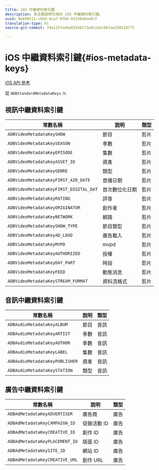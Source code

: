 ```yaml
---
title: iOS 中繼資料索引鍵
description: 本主題說明可用的 iOS 中繼資料索引鍵。
uuid: 8eb90111-c9dd-4ca7-9766-91530a8ae6cf
translation-type: ht
source-git-commit: 7da115fae0a05548173e8ca3ec68fae250128775

---
```



# iOS 中繼資料索引鍵{#ios-metadata-keys}

[iOS API 參考](https://adobe-marketing-cloud.github.io/media-sdks/reference/ios/)

從 `ADBStandardMetadataKeys.h`:

## 視訊中繼資料索引鍵

| 常數名稱 | 說明 | 類型 |
|---|---|---|
| `ADBVideoMetadataKeySHOW` | 節目 | 影片 |
| `ADBVideoMetadataKeySEASON` | 季數 | 影片 |
| `ADBVideoMetadataKeyEPISODE` | 集數 | 影片 |
| `ADBVideoMetadataKeyASSET_ID` | 資產 | 影片 |
| `ADBVideoMetadataKeyGENRE` | 類型 | 影片 |
| `ADBVideoMetadataKeyFIRST_AIR_DATE` | 首播日期 | 影片 |
| `ADBVideoMetadataKeyFIRST_DIGITAL_DAT` | 首次數位化日期 | 影片 |
| `ADBVideoMetadataKeyRATING` | 評等 | 影片 |
| `ADBVideoMetadataKeyORIGINATOR` | 創作者 | 影片 |
| `ADBVideoMetadataKeyNETWORK` | 網路 | 影片 |
| `ADBVideoMetadataKeySHOW_TYPE` | 節目類型 | 影片 |
| `ADBVideoMetadataKeyAD_LOAD` | 廣告載入 | 影片 |
| `ADBVideoMetadataKeyMVPD` | mvpd | 影片 |
| `ADBVideoMetadataKeyAUTHORIZED` | 授權 | 影片 |
| `ADBVideoMetadataKeyDAY_PART` | 時段 | 影片 |
| `ADBVideoMetadataKeyFEED` | 動態消息 | 影片 |
| `ADBVideoMetadataKeySTREAM_FORMAT` | 資料流格式 | 影片 |

## 音訊中繼資料索引鍵

| 常數名稱 | 說明 | 類型 |
|---|---|---|
| `ADBAudioMetadataKeyALBUM` | 節目 | 音訊 |
| `ADBAudioMetadataKeyARTIST` | 季數 | 音訊 |
| `ADBAudioMetadataKeyAUTHOR` | 季數 | 音訊 |
| `ADBAudioMetadataKeyLABEL` | 集數 | 音訊 |
| `ADBAudioMetadataKeyPUBLISHER` | 資產 | 音訊 |
| `ADBAudioMetadataKeySTATION` | 類型 | 音訊 |

## 廣告中繼資料索引鍵

| 常數名稱 | 說明 | 類型 |
|---|---|---|
| `ADBAdMetadataKeyADVERTISER` | 廣告商 | 廣告 |
| `ADBAdMetadataKeyCAMPAIGN_ID` | 促銷活動 ID | 廣告 |
| `ADBAdMetadataKeyCREATIVE_ID` | 創作 ID | 廣告 |
| `ADBAdMetadataKeyPLACEMENT_ID` | 版面 ID | 廣告 |
| `ADBAdMetadataKeySITE_ID` | 網站 ID | 廣告 |
| `ADBAdMetadataKeyCREATIVE_URL` | 創作 URL | 廣告 |

